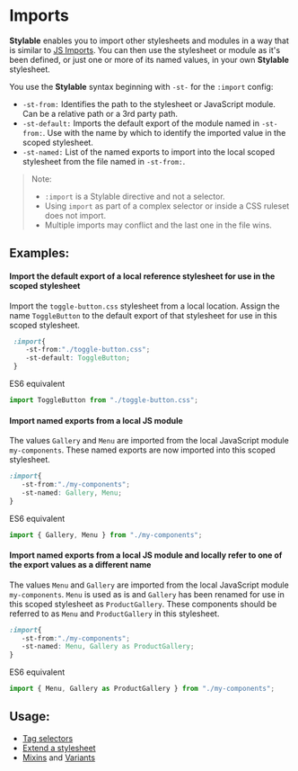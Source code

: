 # Imports

**Stylable** enables you to import other stylesheets and modules in a way that is similar to [JS Imports](https://developer.mozilla.org/en-US/docs/Web/JavaScript/Reference/Statements/import). You can then use the stylesheet or module as it's been defined, or just one or more of its named values, in your own **Stylable** stylesheet.

You use the **Stylable** syntax beginning with `-st-` for the  `:import` config:

 * ```-st-from:``` Identifies the path to the stylesheet or JavaScript module. Can be a relative path or a 3rd party path.
 * ```-st-default:``` Imports the default export of the module named in ```-st-from:```. Use with the name by which to identify the imported value in the scoped stylesheet.
 * ```-st-named:``` List of the named exports to import into the local scoped stylesheet from the file named in ```-st-from:```.

 > Note:
 > * `:import` is a Stylable directive and not a selector.
 > * Using `import` as part of a complex selector or inside a CSS ruleset does not import.
 > * Multiple imports may conflict and the last one in the file wins.

 ## Examples:

#### Import the default export of a local reference stylesheet for use in the scoped stylesheet

Import the ```toggle-button.css``` stylesheet from a local location. Assign the name ```ToggleButton``` to the default export of that stylesheet for use in this scoped stylesheet.

```css
 :import{
    -st-from:"./toggle-button.css";
    -st-default: ToggleButton;
 }
 ```

ES6 equivalent
 ```js
 import ToggleButton from "./toggle-button.css";
 ```

 #### Import named exports from a local JS module

The values ```Gallery``` and ```Menu``` are imported from the local JavaScript module ```my-components```. These named exports are now imported into this scoped stylesheet.

 ```css
 :import{
    -st-from:"./my-components";
    -st-named: Gallery, Menu;
 }
 ```

 ES6 equivalent
 ```js
 import { Gallery, Menu } from "./my-components";
 ```

 #### Import named exports from a local JS module and locally refer to one of the export values as a different name

The values ```Menu``` and ```Gallery``` are imported from the local JavaScript module ```my-components```. `Menu` is used as is and ```Gallery``` has been renamed for use in this scoped stylesheet as ```ProductGallery```. These components should be referred to as ```Menu``` and ```ProductGallery``` in this stylesheet.

 ```css
 :import{
    -st-from:"./my-components";
    -st-named: Menu, Gallery as ProductGallery;
 }
 ```

  ES6 equivalent
 ```js
 import { Menu, Gallery as ProductGallery } from "./my-components";
 ```

 ## Usage:
  * [Tag selectors](./tag-selectors.md)
  * [Extend a stylesheet](./extend-stylesheet.md)
  * [Mixins](./mixin-syntax.md) and [Variants](./variants.md)
